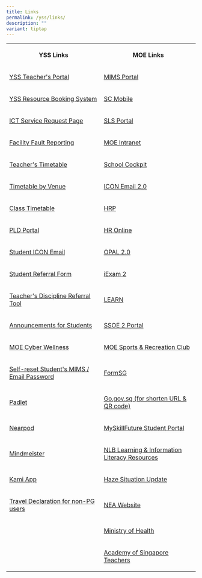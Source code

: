```yaml
---
title: Links
permalink: /yss/links/
description: ""
variant: tiptap
---
```

<table><tbody><tr><th rowspan="1" colspan="1"><p>YSS Links</p></th><th rowspan="1" colspan="1"><p>MOE Links</p></th></tr><tr><td rowspan="1" colspan="1"><p><a href="https://sites.google.com/moe.edu.sg/yss-teachers/teachers" rel="noopener noreferrer nofollow" target="_blank">YSS Teacher's Portal</a></p></td><td rowspan="1" colspan="1"><p><a href="https://idp.mims.moe.gov.sg/nidp/app/login" rel="noopener noreferrer nofollow" target="_blank">MIMS Portal</a></p></td></tr><tr><td rowspan="1" colspan="1"><p><a href="https://rbs.avero-tech.com/" rel="noopener noreferrer nofollow" target="_blank">YSS Resource Booking System</a></p></td><td rowspan="1" colspan="1"><p><a href="https://scmobile.moe.edu.sg/login" rel="noopener noreferrer nofollow" target="_blank">SC Mobile</a></p></td></tr><tr><td rowspan="1" colspan="1"><p><a href="https://docs.google.com/forms/d/e/1FAIpQLSeQdaUI35ybm2E5qBBW9xt5UaJvYVnPruYeL1g0Ap9DkuzggA/viewform" rel="noopener noreferrer nofollow" target="_blank">ICT Service Request Page</a></p></td><td rowspan="1" colspan="1"><p><a href="https://vle.learning.moe.edu.sg/login" rel="noopener noreferrer nofollow" target="_blank">SLS Portal</a></p></td></tr><tr><td rowspan="1" colspan="1"><p><a href="https://docs.google.com/forms/d/e/1FAIpQLSd52mydVEfx2QhCPHOXRD-yRCEafEGhia4KYrlwbvMtkA84Cw/viewform" rel="noopener noreferrer nofollow" target="_blank">Facility Fault Reporting</a></p></td><td rowspan="1" colspan="1"><p><a href="https://intranet.moe.gov.sg/" rel="noopener noreferrer nofollow" target="_blank">MOE Intranet</a></p></td></tr><tr><td rowspan="1" colspan="1"><p><a href="/files/Timetables/Teachers Timetable/2024_TeacherTT_v2.pdf" rel="noopener noreferrer nofollow" target="_blank">Teacher's Timetable</a></p></td><td rowspan="1" colspan="1"><p><a href="https://schoolcockpit.moe.gov.sg/" rel="noopener noreferrer nofollow" target="_blank">School Cockpit</a></p></td></tr><tr><td rowspan="1" colspan="1"><p><a href="/files/Timetables/VenueTT/2024_VenueTT_v2.pdf" rel="noopener noreferrer nofollow" target="_blank">Timetable by Venue</a></p></td><td rowspan="1" colspan="1"><p><a href="https://icon.moe.edu.sg/home" rel="noopener noreferrer nofollow" target="_blank">ICON Email 2.0</a></p></td></tr><tr><td rowspan="1" colspan="1"><p><a href="/students/timetable/" rel="noopener noreferrer nofollow" target="_blank">Class Timetable</a></p></td><td rowspan="1" colspan="1"><p><a href="https://www.hrp.gov.sg/" rel="noopener noreferrer nofollow" target="_blank">HRP</a></p></td></tr><tr><td rowspan="1" colspan="1"><p><a href="/parents/pdlp/" rel="noopener noreferrer nofollow" target="_blank">PLD Portal</a></p></td><td rowspan="1" colspan="1"><p><a href="http://intranet.moe.gov.sg/hronline/Pages/Home.aspx" rel="noopener noreferrer nofollow" target="_blank">HR Online</a></p></td></tr><tr><td rowspan="1" colspan="1"><p><a href="https://workspace.google.com/dashboard" rel="noopener noreferrer nofollow" target="_blank">Student ICON Email</a></p></td><td rowspan="1" colspan="1"><p><a href="https://www.opal2.moe.edu.sg/app/learner" rel="noopener noreferrer nofollow" target="_blank">OPAL 2.0</a></p></td></tr><tr><td rowspan="1" colspan="1"><p><a href="https://forms.gle/9wJdoyP5tusj8sCD9" rel="noopener noreferrer nofollow" target="_blank">Student Referral Form</a></p></td><td rowspan="1" colspan="1"><p><a href="https://iexams.seab.gov.sg/login" rel="noopener noreferrer nofollow" target="_blank">iExam 2</a></p></td></tr><tr><td rowspan="1" colspan="1"><p><a href="https://form.gov.sg/6295ca0ec3cb8100127d89d6" rel="noopener noreferrer nofollow" target="_blank">Teacher's Discipline Referral Tool</a></p></td><td rowspan="1" colspan="1"><p><a href="https://learn.gov.sg/" rel="noopener noreferrer nofollow" target="_blank">LEARN</a></p></td></tr><tr><td rowspan="1" colspan="1"><p><a href="/students/announcements/" rel="noopener noreferrer nofollow" target="_blank">Announcements for Students</a></p></td><td rowspan="1" colspan="1"><p><a href="https://ssoe2.moe.edu.sg/sp" rel="noopener noreferrer nofollow" target="_blank">SSOE 2 Portal</a></p></td></tr><tr><td rowspan="1" colspan="1"><p><a href="https://www.moe.gov.sg/education-in-sg/our-programmes/cyber-wellness" rel="noopener noreferrer nofollow" target="_blank">MOE Cyber Wellness</a></p></td><td rowspan="1" colspan="1"><p><a href="https://www.mesrc.net/" rel="noopener noreferrer nofollow" target="_blank">MOE Sports &amp; Recreation Club</a></p></td></tr><tr><td rowspan="1" colspan="1"><p><a href="https://idp.mims.moe.gov.sg/nidp/app/login" rel="noopener noreferrer nofollow" target="_blank">Self-reset Student's MIMS / Email Password</a></p></td><td rowspan="1" colspan="1"><p><a href="https://form.gov.sg/" rel="noopener noreferrer nofollow" target="_blank">FormSG</a></p></td></tr><tr><td rowspan="1" colspan="1"><p><a href="https://yss.padlet.org/" rel="noopener noreferrer nofollow" target="_blank">Padlet</a></p></td><td rowspan="1" colspan="1"><p><a href="https://go.gov.sg/" rel="noopener noreferrer nofollow" target="_blank">Go.gov.sg (for shorten URL &amp; QR code)</a></p></td></tr><tr><td rowspan="1" colspan="1"><p><a href="https://nearpod.com/" rel="noopener noreferrer nofollow" target="_blank">Nearpod</a></p></td><td rowspan="1" colspan="1"><p><a href="https://www.myskillsfuture.gov.sg/content/student/en/secondary.html" rel="noopener noreferrer nofollow" target="_blank">MySkillFuture Student Portal</a></p></td></tr><tr><td rowspan="1" colspan="1"><p><a href="https://www.mindmeister.com/" rel="noopener noreferrer nofollow" target="_blank">Mindmeister</a></p></td><td rowspan="1" colspan="1"><p><a href="https://sure.nlb.gov.sg/" rel="noopener noreferrer nofollow" target="_blank">NLB Learning &amp; Information Literacy Resources</a></p></td></tr><tr><td rowspan="1" colspan="1"><p><a href="https://www.kamiapp.com/" rel="noopener noreferrer nofollow" target="_blank">Kami App</a></p></td><td rowspan="1" colspan="1"><p><a href="https://www.haze.gov.sg/" rel="noopener noreferrer nofollow" target="_blank">Haze Situation Update</a></p></td></tr><tr><td rowspan="1" colspan="1"><p><a href="https://form.gov.sg/6461c57c1af9a80012cbb53d" rel="noopener noreferrer nofollow" target="_blank">Travel Declaration for non-PG users</a></p></td><td rowspan="1" colspan="1"><p><a href="https://www.nea.gov.sg" rel="noopener noreferrer nofollow" target="_blank">NEA Website</a></p></td></tr><tr><td rowspan="1" colspan="1"><p></p></td><td rowspan="1" colspan="1"><p><a href="https://www.moh.gov.sg/" rel="noopener noreferrer nofollow" target="_blank">Ministry of Health</a></p></td></tr><tr><td rowspan="1" colspan="1"><p></p></td><td rowspan="1" colspan="1"><p><a href="https://academyofsingaporeteachers.moe.edu.sg/" rel="noopener noreferrer nofollow" target="_blank">Academy of Singapore Teachers</a></p></td></tr></tbody></table><p></p>